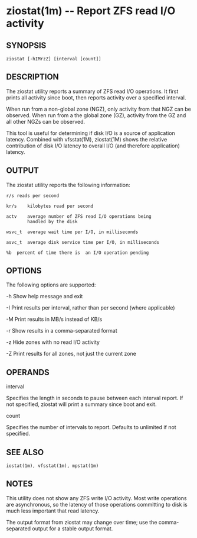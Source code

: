 ziostat(1m) -- Report ZFS read I/O activity
=============================================

## SYNOPSIS
    ziostat [-hIMrzZ] [interval [count]]

## DESCRIPTION
The ziostat utility reports a summary of ZFS read I/O operations.
It first prints all activity since boot, then reports activity
over a specified interval.

When run from a non-global zone (NGZ), only activity from that NGZ
can be observed.  When run from a the global zone (GZ), activity
from the GZ and all other NGZs can be observed.

This tool is useful for determining if disk I/O is a source of
application latency.  Combined with vfsstat(1M), ziostat(1M) shows
the relative contribution of disk I/O latency to overall I/O (and
therefore application) latency.

## OUTPUT
The ziostat utility reports the following information:

	r/s	reads per second

	kr/s	kilobytes read per second

	actv	average number of ZFS read I/O operations being
			handled by the disk

	wsvc_t	average wait time per I/O, in milliseconds

	asvc_t	average disk service time per I/O, in milliseconds

	%b	percent of time there is  an I/O operation pending

## OPTIONS
The following options are supported:

-h	Show help message and exit

-I	Print results per interval, rather than per second (where
	applicable)

-M	Print results in MB/s instead of KB/s

-r	Show results in a comma-separated format

-z	Hide zones with no read I/O activity

-Z	Print results for all zones, not just the current zone

## OPERANDS
interval

Specifies the length in seconds to pause between each interval
report.  If not specified, ziostat will print a summary since boot
and exit.

count

Specifies the number of intervals to report.  Defaults to
unlimited if not specified.

## SEE ALSO
    iostat(1m), vfsstat(1m), mpstat(1m)

## NOTES

This utility does not show any ZFS write I/O activity.  Most write
operations are asynchronous, so the latency of those operations
committing to disk is much less important that read latency.

The output format from ziostat may change over time; use the
comma-separated output for a stable output format.
